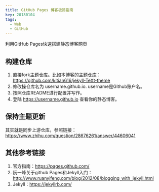 ```yaml
---
title: GitHub Pages 博客极简指南
key: 20180104
tags:
  - Web
  - GitHub
---
```


利用GitHub Pages快速搭建静态博客网页

<!--more-->

## 构建仓库
  1. 直接fork主题仓库。比如本博客的主题仓库：https://github.com/kitian616/jekyll-TeXt-theme
  2. 修改操仓库名为 username.github.io. username是Github账户名。
  3. 按照仓库README进行配置并写作。
  4. 登陆 https://username.github.io 查看你的静态博客。
  
## 保持主题更新
  其实就是同步上游仓库，参照链接：
  https://www.zhihu.com/question/28676261/answer/44606041
  
## 其他参考链接
  1. 官方指南：https://pages.github.com/
  2. 阮一峰关于github Pages和Jekyll入门：http://www.ruanyifeng.com/blog/2012/08/blogging_with_jekyll.html
  3. Jekyll：https://jekyllrb.com/
